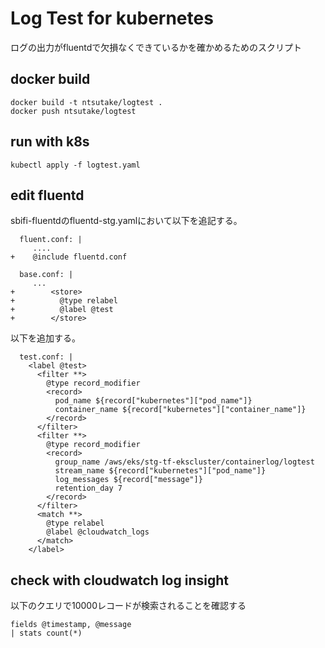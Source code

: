 # Log Test for kubernetes
ログの出力がfluentdで欠損なくできているかを確かめるためのスクリプト

## docker build
```
docker build -t ntsutake/logtest .
docker push ntsutake/logtest
```

## run with k8s
```
kubectl apply -f logtest.yaml
```

## edit fluentd
sbifi-fluentdのfluentd-stg.yamlにおいて以下を追記する。

```
  fluent.conf: |
     ....
+    @include fluentd.conf

  base.conf: |
     ...
+        <store>
+          @type relabel
+          @label @test
+        </store>

```

以下を追加する。

```
  test.conf: |
    <label @test>
      <filter **>
        @type record_modifier
        <record>
          pod_name ${record["kubernetes"]["pod_name"]}
          container_name ${record["kubernetes"]["container_name"]}
        </record>
      </filter>
      <filter **>
        @type record_modifier
        <record>
          group_name /aws/eks/stg-tf-ekscluster/containerlog/logtest
          stream_name ${record["kubernetes"]["pod_name"]}
          log_messages ${record["message"]}
          retention_day 7
        </record>
      </filter>
      <match **>
        @type relabel
        @label @cloudwatch_logs
      </match>
    </label>
```

## check with cloudwatch log insight
以下のクエリで10000レコードが検索されることを確認する

```
fields @timestamp, @message
| stats count(*)
```

